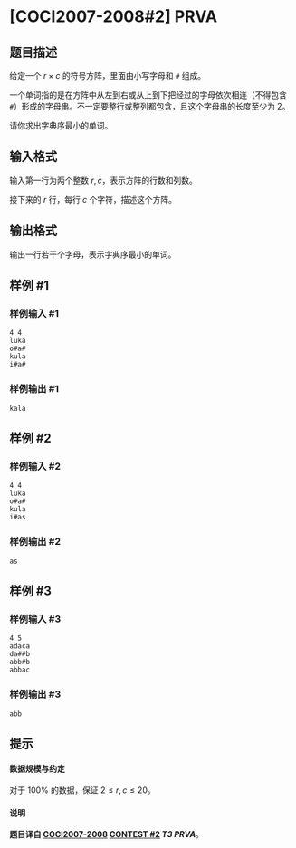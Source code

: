# [COCI2007-2008#2] PRVA

## 题目描述

给定一个 $r\times c$ 的符号方阵，里面由小写字母和 `#` 组成。

一个单词指的是在方阵中从左到右或从上到下把经过的字母依次相连（不得包含 
`#`）形成的字母串。不一定要整行或整列都包含，且这个字母串的长度至少为 $2$。

请你求出字典序最小的单词。

## 输入格式

输入第一行为两个整数 $r,c$，表示方阵的行数和列数。

接下来的 $r$ 行，每行 $c$ 个字符，描述这个方阵。

## 输出格式

输出一行若干个字母，表示字典序最小的单词。

## 样例 #1

### 样例输入 #1
```
4 4
luka
o#a#
kula
i#a#
```

### 样例输出 #1

```
kala
```

## 样例 #2

### 样例输入 #2
```
4 4
luka
o#a#
kula
i#as
```

### 样例输出 #2

```
as
```

## 样例 #3

### 样例输入 #3
```
4 5
adaca
da##b
abb#b
abbac
```

### 样例输出 #3

```
abb
```

## 提示

#### 数据规模与约定

对于 $100\%$ 的数据，保证 $2\le r,c\le 20$。

#### 说明
**题目译自 [COCI2007-2008](https://hsin.hr/coci/archive/2007_2008/) [CONTEST #2](https://hsin.hr/coci/archive/2007_2008/contest2_tasks.pdf) *T3 PRVA***。
